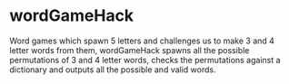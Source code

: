 # wordGameHack
Word games which spawn 5 letters and challenges us to make 3 and 4 letter words from them, wordGameHack spawns all the possible permutations of 3 and 4 letter words, checks the permutations against a dictionary and outputs all the possible and valid words.
